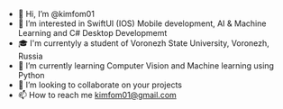 - 👋 Hi, I’m @kimfom01
- 👀 I’m interested in SwiftUI (IOS) Mobile development, AI & Machine Learning and C# Desktop Developmemt
- 🎓 I'm currentyly a student of Voronezh State University, Voronezh, Russia
- 🌱 I’m currently learning Computer Vision and Machine learning using Python
- 💞️ I’m looking to collaborate on your projects
- 📫 How to reach me kimfom01@gmail.com

<!---
kimfom01/kimfom01 is a ✨ special ✨ repository because its `README.md` (this file) appears on your GitHub profile.
You can click the Preview link to take a look at your changes.
--->
